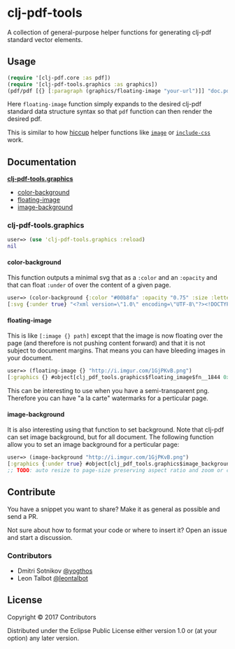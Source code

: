 # clj-pdf-tools

A collection of general-purpose helper functions for generating clj-pdf standard vector elements. 

## Usage

```clojure
(require '[clj-pdf.core :as pdf])
(require '[clj-pdf-tools.graphics :as graphics])
(pdf/pdf [{} [:paragraph (graphics/floating-image "your-url")]] "doc.pdf")
```
Here `floating-image` function simply expands to the desired clj-pdf standard data structure syntax so that `pdf` function can then render the desired pdf.

This is similar to how [hiccup](https://github.com/weavejester/hiccup) helper functions like [`image`](http://weavejester.github.io/hiccup/hiccup.element.html) or [`include-css`](http://weavejester.github.io/hiccup/hiccup.page.html) work.


## Documentation

[**clj-pdf-tools.graphics**](#graphics)
* [color-background](#color-background)
* [floating-image](#floating-image)
* [image-background](#image-background)

### clj-pdf-tools.graphics

```clojure
user=> (use 'clj-pdf-tools.graphics :reload)
nil
```

#### color-background
This function outputs a minimal svg that as a `:color` and an `:opacity` and that can float `:under` of over the content of a given page.

```clojure
user=> (color-background {:color "#00b8fa" :opacity "0.75" :size :letter :orientation :landscape})
[:svg {:under true} "<?xml version=\"1.0\" encoding=\"UTF-8\"?><!DOCTYPE svg><svg xmlns=\"http://www.w3.org/2000/svg\" width=\"792\" height=\"612\"><rect x=\"0\" y=\"0\" width=\"792\" height=\"612\" fill=\"#00b8fa\" fill-opacity=\"0.9\"/></svg>"]
```

#### floating-image
This is like `[:image {} path]` except that the image is now floating over the page (and therefore is not pushing content forward) and that it is not subject to document margins. That means you can have bleeding images in your document.  

```clojure
user=> (floating-image {} "http://i.imgur.com/1GjPKvB.png")
[:graphics {} #object[clj_pdf_tools.graphics$floating_image$fn__1844 0x789fd424 "clj_pdf_tools.graphics$floating_image$fn__1844@789fd424"]]

```
This can be interesting to use when you have a semi-transparent png. Therefore you can have "a la carte" watermarks for a perticular page.

#### image-background
It is also interesting using that function to set background. Note that clj-pdf can set image background, but for all document. The following function allow you to set an image background for a perticular page:

```clojure
user=> (image-background "http://i.imgur.com/1GjPKvB.png")
[:graphics {:under true} #object[clj_pdf_tools.graphics$image_background$fn__2361 0x6ff3051 "clj_pdf_tools.graphics$image_background$fn__2361@6ff3051"]]
;; TODO: auto resize to page-size preserving aspect ratio and zoom or croping from center when needed.
```

## Contribute

You have a snippet you want to share? Make it as general as possible and send a PR. 

Not sure about how to format your code or where to insert it? Open an issue and start a discussion. 

### Contributors

* Dmitri Sotnikov‏ [@yogthos](https://github.com/yogthos)
* Leon Talbot [@leontalbot](https://github.com/leontalbot)


## License

Copyright © 2017 Contributors

Distributed under the Eclipse Public License either version 1.0 or (at your option) any later version.
